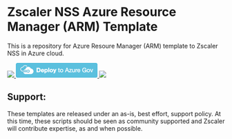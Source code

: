 # Zscaler NSS Azure Resource Manager (ARM) Template

This is a repository for Azure Resoure Manager (ARM) template to Zscaler NSS in Azure cloud.

<a href="https://portal.azure.com/#create/Microsoft.Template/uri/https%3A%2F%2Fraw.githubusercontent.com%2Feparra%2Fnss-deploy-test%2Fmaster%2Fazuredeploy.json" target="_blank">
    <img src="http://azuredeploy.net/deploybutton.png"/>
</a>

<a href="https://portal.azure.us/#create/Microsoft.Template/uri/https%3A%2F%2Fraw.githubusercontent.com%2Feparra%2Fnss-deploy-test%2Fmaster%2Fazuredeploy.json" target="_blank">
   <img src="https://raw.githubusercontent.com/Azure/azure-quickstart-templates/master/1-CONTRIBUTION-GUIDE/images/deploytoazuregov.png"
</a>

<a href="http://armviz.io/#/?load=https%3A%2F%2Fraw.githubusercontent.com%2Feparra%2Fnss-deploy-test%2Fmaster%2Fazuredeploy.json" target="_blank">
    <img src="http://armviz.io/visualizebutton.png"/>
</a>

Support:
--------

These templates are released under an as-is, best effort, support policy.  At this time, these scripts should be seen as community supported and Zscaler will contribute expertise, as and when possible.  
